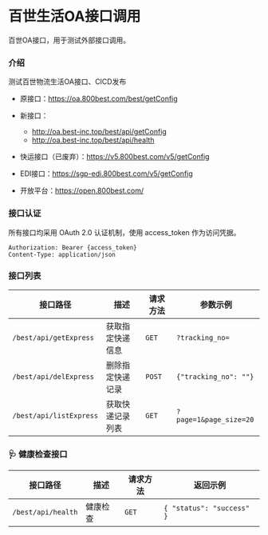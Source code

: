 # 百世生活OA接口调用

百世OA接口，用于测试外部接口调用。

### 介绍
测试百世物流生活OA接口、CICD发布

- 原接口：https://oa.800best.com/best/getConfig
- 新接口：
    - http://oa.best-inc.top/best/api/getConfig
    - http://oa.best-inc.top/best/api/health

- 快运接口（已废弃）：https://v5.800best.com/v5/getConfig
- EDI接口：https://sgp-edi.800best.com/v5/getConfig
- 开放平台：https://open.800best.com/

### 接口认证
所有接口均采用 OAuth 2.0 认证机制，使用 access_token 作为访问凭据。
```
Authorization: Bearer {access_token}
Content-Type: application/json
```


### 接口列表
| 接口路径                  | 描述                 | 请求方法 | 参数示例                    |
|---------------------------|-----------------------|------------|----------------------------|
| `/best/api/getExpress`      | 获取指定快递信息       | `GET`        | `?tracking_no=` |
| `/best/api/delExpress`      | 删除指定快递记录       | `POST`       | `{"tracking_no": ""}` |
| `/best/api/listExpress`     | 获取快递记录列表       | `GET`        | `?page=1&page_size=20` |

### 🩺 健康检查接口
| 接口路径                    | 描述                   | 请求方法 | 返回示例                  |
|-----------------------------|-------------------------|------------|----------------------------|
| `/best/api/health`           | 健康检查                | `GET`        | `{ "status": "success" }`        |


